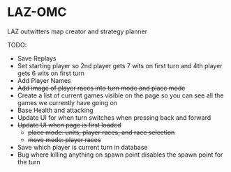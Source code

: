 # LAZ-OMC

LAZ outwitters map creator and strategy planner

TODO:

- Save Replays
- Set starting player so 2nd player gets 7 wits on first turn and 4th player gets 6 wits on first turn
- Add Player Names
- ~~Add image of player races into turn mode and place mode~~
- Create a list of current games visible on the page so you can see all the games we currently have going on
- Base Health and attacking
- Update UI for when turn switches when pressing back and forward
- ~~Update UI when page is first loaded~~
  - ~~place mode: units, player races, and race selection~~
  - ~~move mode: player races~~
- Save which player is current turn in database
- Bug where killing anything on spawn point disables the spawn point for the turn
